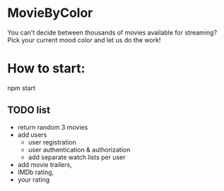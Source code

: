 # MovieByColor 
You can’t decide between thousands of movies available for streaming?
Pick your current mood color and let us do the work!

# How to start:
npm start


## TODO list
- return random 3 movies
- add users 
    - user registration
    - user authentication & authorization
    - add separate watch lists per user
- add movie trailers, 
- IMDb rating,
- your rating
